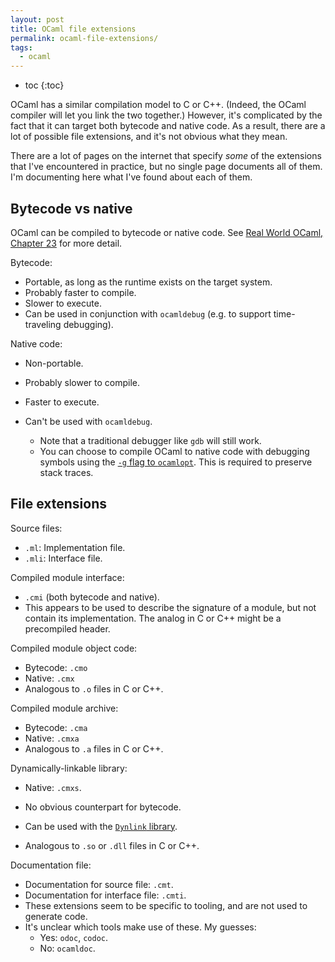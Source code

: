 ```yaml
---
layout: post
title: OCaml file extensions
permalink: ocaml-file-extensions/
tags:
  - ocaml
---
```


* toc
{:toc}

OCaml has a similar compilation model to C or C++. (Indeed, the OCaml compiler
will let you link the two together.) However, it's complicated by the fact that
it can target both bytecode and native code. As a result, there are a lot of
possible file extensions, and it's not obvious what they mean.

There are a lot of pages on the internet that specify *some* of the extensions
that I've encountered in practice, but no single page documents all of them.
I'm documenting here what I've found about each of them.

## Bytecode vs native

OCaml can be compiled to bytecode or native code. See [Real World OCaml, Chapter
23][rwo-bytecode-native-code] for more detail.

  [rwo-bytecode-native-code]: https://v1.realworldocaml.org/v1/en/html/the-compiler-backend-byte-code-and-native-code.html

Bytecode:

* Portable, as long as the runtime exists on the target system.
* Probably faster to compile.
* Slower to execute.
* Can be used in conjunction with `ocamldebug` (e.g. to support time-traveling
  debugging).

Native code:

* Non-portable.
* Probably slower to compile.
* Faster to execute.
* Can't be used with `ocamldebug`.
  * Note that a traditional debugger like `gdb` will still work.
  * You can choose to compile OCaml to native code with debugging symbols using
    the [`-g` flag to `ocamlopt`][ocamlopt]. This is required to preserve stack
    traces.

  [ocamlopt]: https://caml.inria.fr/pub/docs/manual-ocaml/native.html

## File extensions

Source files:

* `.ml`: Implementation file.
* `.mli`: Interface file.

Compiled module interface:

* `.cmi` (both bytecode and native).
* This appears to be used to describe the signature of a module, but not contain
  its implementation. The analog in C or C++ might be a precompiled header.

Compiled module object code:

* Bytecode: `.cmo`
* Native: `.cmx`
* Analogous to `.o` files in C or C++.

Compiled module archive:

* Bytecode: `.cma`
* Native: `.cmxa`
* Analogous to `.a` files in C or C++.

Dynamically-linkable library:

* Native: `.cmxs`.
* No obvious counterpart for bytecode.
* Can be used with the [`Dynlink` library][dynlink].
* Analogous to `.so` or `.dll` files in C or C++.

  [dynlink]: https://caml.inria.fr/pub/docs/manual-ocaml/libdynlink.html

Documentation file:

* Documentation for source file: `.cmt`.
* Documentation for interface file: `.cmti`.
* These extensions seem to be specific to tooling, and are not used to generate
  code.
* It's unclear which tools make use of these. My guesses:
  * Yes: `odoc`, `codoc`.
  * No: `ocamldoc`.
